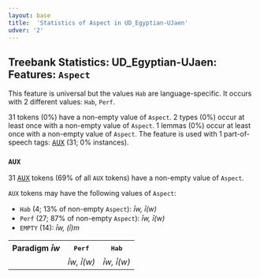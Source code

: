 ```yaml
---
layout: base
title:  'Statistics of Aspect in UD_Egyptian-UJaen'
udver: '2'
---
```


## Treebank Statistics: UD_Egyptian-UJaen: Features: `Aspect`

This feature is universal but the values `Hab` are language-specific.
It occurs with 2 different values: `Hab`, `Perf`.

31 tokens (0%) have a non-empty value of `Aspect`.
2 types (0%) occur at least once with a non-empty value of `Aspect`.
1 lemmas (0%) occur at least once with a non-empty value of `Aspect`.
The feature is used with 1 part-of-speech tags: <tt><a href="egy_ujaen-pos-AUX.html">AUX</a></tt> (31; 0% instances).

### `AUX`

31 <tt><a href="egy_ujaen-pos-AUX.html">AUX</a></tt> tokens (69% of all `AUX` tokens) have a non-empty value of `Aspect`.

`AUX` tokens may have the following values of `Aspect`:

* `Hab` (4; 13% of non-empty `Aspect`): <em>ꞽw, ꞽ(w)</em>
* `Perf` (27; 87% of non-empty `Aspect`): <em>ꞽw, ꞽ(w)</em>
* `EMPTY` (14): <em>ꞽw, (ꞽ)m</em>

<table>
  <tr><th>Paradigm <i>ꞽw</i></th><th><tt>Perf</tt></th><th><tt>Hab</tt></th></tr>
  <tr><td><tt></tt></td><td><em>ꞽw, ꞽ(w)</em></td><td><em>ꞽw, ꞽ(w)</em></td></tr>
</table>

